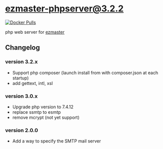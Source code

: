 # ezmaster-phpserver@3.2.2

[![Docker Pulls](https://img.shields.io/docker/pulls/inistcnrs/ezmaster-phpserver.svg)](https://registry.hub.docker.com/u/inistcnrs/ezmaster-phpserver/)

php web server for [ezmaster](https://github.com/Inist-CNRS/ezmaster)


## Changelog

### version 3.2.x

- Support php composer (launch install from with composer.json at each startup)
- add gettext, intl, xsl 

### version 3.0.x

- Upgrade php version to 7.4.12
- replace ssmtp to esmtp
- remove mcrypt (not yet support)

### version 2.0.0

- Add a way to specify the SMTP mail server
